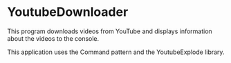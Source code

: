 # YoutubeDownloader

This program downloads videos from YouTube and displays information about the videos to the console. 

This application uses the Command pattern and the YoutubeExplode library.
